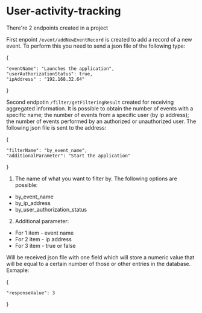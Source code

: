 # User-activity-tracking

There're 2 endpoints created in a project

First enpoint `/event/addNewEventRecord` is created to add a record of a new event. To perform this you need to send a json file of the following type:
 
 {
 
    "eventName": "Launches the application",
    "userAuthorizationStatus": true,
    "ipAddress" : "192.168.32.64"
    
}

  Second endpotin `/filter/getFilteringResult` created for receiving aggregated information. It is possible to obtain the number of events with
a specific name; the number of events from a specific user (by ip address); the number of events performed by an authorized or unauthorized user.
The following json file is sent to the address:

{

    "filterName": "by_event_name",
    "additionalParameter": "Start the application"
    
}

1. The name of what you want to filter by. The following options are possible: 
 - by_event_name
 - by_ip_address
 - by_user_authorization_status
2. Additional parameter:
 - For 1 item  - event name
 - For 2 item  - ip address
 - For 3 item  - true or false

Will be received json file with one field which will store a numeric value that will be equal to a certain number of those or other entries
in the database. Exmaple:

{

    "responseValue": 3
    
}



